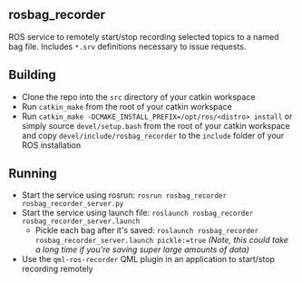 ## rosbag_recorder

ROS service to remotely start/stop recording selected topics to a named bag file.
Includes `*.srv` definitions necessary to issue requests.

## Building

 - Clone the repo into the `src` directory of your catkin workspace
 - Run `catkin_make` from the root of your catkin workspace
 - Run `catkin_make -DCMAKE_INSTALL_PREFIX=/opt/ros/<distro> install` or simply source `devel/setup.bash` from the root of your catkin workspace and copy `devel/include/rosbag_recorder` to the `include` folder of your ROS installation
 
## Running

- Start the service using rosrun: `rosrun rosbag_recorder rosbag_recorder_server.py`
- Start the service using launch file: `roslaunch rosbag_recorder rosbag_recorder_server.launch`
    - Pickle each bag after it's saved: `roslaunch rosbag_recorder rosbag_recorder_server.launch pickle:=true` _(Note, this could take a long time if you're saving super large amounts of data)_
- Use the `qml-ros-recorder` QML plugin in an application to start/stop recording remotely
